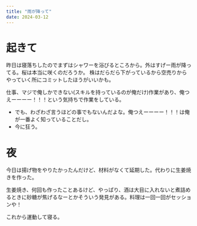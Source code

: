 ```yaml
---
title: "雨が降って"
date: 2024-03-12
---
```


# 起きて
昨日は寝落ちしたのでまずはシャワーを浴びるところから。外はすげー雨が降ってる。桜は本当に咲くのだろうか。
株はだらだら下がっているから空売りからやっていく所にコミットしたほうがいいかも。

仕事、マジで俺しかできない(スキルを持っているのが俺だけ)作業があり、俺つえーーーー！！！という気持ちで作業をしている。
- でも、わざわざ言うほどの事でもないんだよな。俺つえーーーー！！！は俺が一番よく知っていることだし。
- 今に狂う。


# 夜
今日は揚げ物をやりたかったんだけど、材料がなくて延期した。代わりに生姜焼きを作った。

生姜焼き、何回も作ったことあるけど、やっぱり、酒は大目に入れないと煮詰めるときに砂糖が焦げるなーとかそういう発見がある。料理は一回一回がセッションや！

これから運動して寝る。
